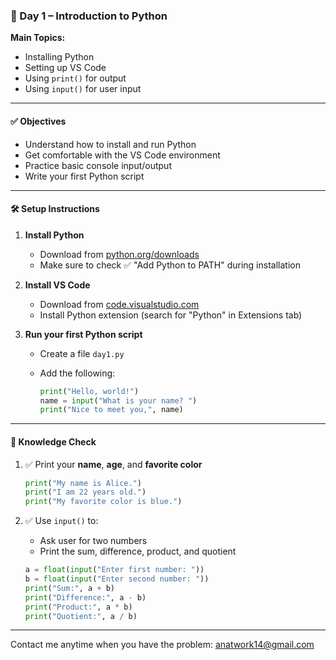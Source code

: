 ### 📘 Day 1 – Introduction to Python

**Main Topics:**

- Installing Python
- Setting up VS Code
- Using `print()` for output
- Using `input()` for user input

---

#### ✅ Objectives

- Understand how to install and run Python
- Get comfortable with the VS Code environment
- Practice basic console input/output
- Write your first Python script

---

#### 🛠 Setup Instructions

1. **Install Python**

   - Download from [python.org/downloads](https://www.python.org/downloads/)
   - Make sure to check ✅ "Add Python to PATH" during installation

2. **Install VS Code**

   - Download from [code.visualstudio.com](https://code.visualstudio.com/)
   - Install Python extension (search for "Python" in Extensions tab)

3. **Run your first Python script**

   - Create a file `day1.py`
   - Add the following:

     ```python
     print("Hello, world!")
     name = input("What is your name? ")
     print("Nice to meet you,", name)
     ```

---

#### 📝 Knowledge Check

1. ✅ Print your **name**, **age**, and **favorite color**

   ```python
   print("My name is Alice.")
   print("I am 22 years old.")
   print("My favorite color is blue.")
   ```

2. ✅ Use `input()` to:

   - Ask user for two numbers
   - Print the sum, difference, product, and quotient

   ```python
   a = float(input("Enter first number: "))
   b = float(input("Enter second number: "))
   print("Sum:", a + b)
   print("Difference:", a - b)
   print("Product:", a * b)
   print("Quotient:", a / b)
   ```

---

Contact me anytime when you have the problem: anatwork14@gmail.com
